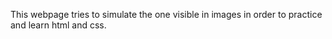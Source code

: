 This webpage tries to simulate the one visible in images in order to practice and learn html and css.